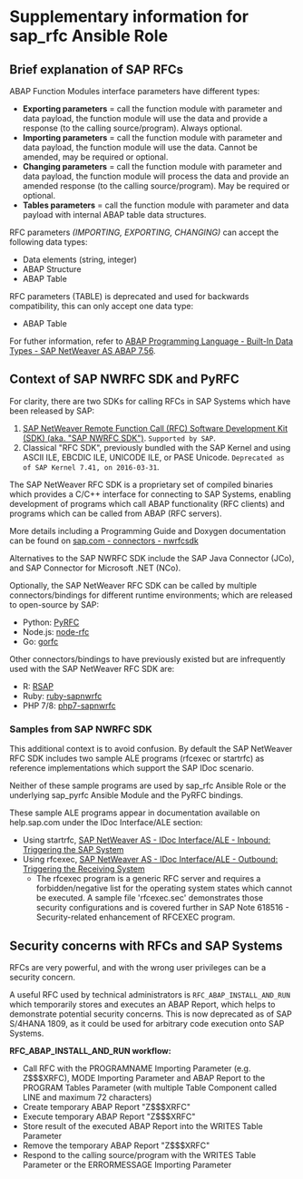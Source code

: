 # Supplementary information for sap_rfc Ansible Role

## Brief explanation of SAP RFCs

ABAP Function Modules interface parameters have different types:
- **Exporting parameters** = call the function module with parameter and data payload, the function module will use the data and provide a response (to the calling source/program). Always optional.
- **Importing parameters** = call the function module with parameter and data payload, the function module will use the data. Cannot be amended, may be required or optional.
- **Changing parameters** = call the function module with parameter and data payload, the function module will process the data and provide an amended response (to the calling source/program). May be required or optional.
- **Tables parameters** = call the function module with parameter and data payload with internal ABAP table data structures.

RFC parameters _(IMPORTING, EXPORTING, CHANGING)_ can accept the following data types:
- Data elements (string, integer)
- ABAP Structure
- ABAP Table

RFC parameters (TABLE) is deprecated and used for backwards compatibility, this can only accept one data type:
- ABAP Table

For futher information, refer to [ABAP Programming Language - Built-In Data Types - SAP NetWeaver AS ABAP 7.56](https://help.sap.com/doc/abapdocu_756_index_htm/7.56/en-us/abenbuilt_in_types_complete.htm).

## Context of SAP NWRFC SDK and PyRFC

For clarity, there are two SDKs for calling RFCs in SAP Systems which have been released by SAP:
1. [SAP NetWeaver Remote Function Call (RFC) Software Development Kit (SDK) (aka. "SAP NWRFC SDK")](https://support.sap.com/en/product/connectors/nwrfcsdk.html). `Supported by SAP`.
2. Classical "RFC SDK", previously bundled with the SAP Kernel and using ASCII ILE, EBCDIC ILE, UNICODE ILE, or PASE Unicode. `Deprecated as of SAP Kernel 7.41, on 2016-03-31`.

The SAP NetWeaver RFC SDK is a proprietary set of compiled binaries which provides a C/C++ interface for connecting to SAP Systems, enabling development of programs which call ABAP functionality (RFC clients) and programs which can be called from ABAP (RFC servers).

More details including a Programming Guide and Doxygen documentation can be found on [sap.com - connectors - nwrfcsdk](https://support.sap.com/en/product/connectors/nwrfcsdk.html)

Alternatives to the SAP NWRFC SDK include the SAP Java Connector (JCo), and SAP Connector for Microsoft .NET (NCo).

Optionally, the SAP NetWeaver RFC SDK can be called by multiple connectors/bindings for different runtime environments; which are released to open-source by SAP:
- Python: [PyRFC](https://github.com/SAP/PyRFC)
- Node.js: [node-rfc](https://github.com/SAP/node-rfc)
- Go: [gorfc](https://github.com/SAP/gorfc)

Other connectors/bindings to have previously existed but are infrequently used with the SAP NetWeaver RFC SDK are:
- R: [RSAP](https://github.com/piersharding/RSAP)
- Ruby: [ruby-sapnwrfc](https://github.com/piersharding/ruby-sapnwrfc)
- PHP 7/8: [php7-sapnwrfc](https://github.com/gkralik/php7-sapnwrfc)

### Samples from SAP NWRFC SDK

This additional context is to avoid confusion. By default the SAP NetWeaver RFC SDK includes two sample ALE programs (rfcexec or startrfc) as reference implementations which support the SAP IDoc scenario.

Neither of these sample programs are used by sap_rfc Ansible Role or the underlying sap_pyrfc Ansible Module and the PyRFC bindings.

These sample ALE programs appear in documentation available on help.sap.com under the IDoc Interface/ALE section:
- Using startrfc, [SAP NetWeaver AS - IDoc Interface/ALE - Inbound: Triggering the SAP System](https://help.sap.com/viewer/8f3819b0c24149b5959ab31070b64058/7.52.3/en-US/4b4c43dd3b71265ce10000000a421937.html)
- Using rfcexec, [SAP NetWeaver AS - IDoc Interface/ALE - Outbound: Triggering the Receiving System](https://help.sap.com/viewer/8f3819b0c24149b5959ab31070b64058/7.52.3/en-US/4b403cbe6f820a93e10000000a421937.html)
  - The rfcexec program is a generic RFC server and requires a forbidden/negative list for the operating system states which cannot be executed. A sample file 'rfcexec.sec' demonstrates those security configurations and is covered further in SAP Note 618516 - Security-related enhancement of RFCEXEC program.

## Security concerns with RFCs and SAP Systems

RFCs are very powerful, and with the wrong user privileges can be a security concern.

A useful RFC used by technical administrators is `RFC_ABAP_INSTALL_AND_RUN` which temporarily stores and executes an ABAP Report, which helps to demonstrate potential security concerns. This is now deprecated as of SAP S/4HANA 1809, as it could be used for arbitrary code execution onto SAP Systems.

**RFC_ABAP_INSTALL_AND_RUN workflow:**
- Call RFC with the PROGRAMNAME Importing Parameter (e.g. Z$$$XRFC), MODE Importing Parameter and ABAP Report to the PROGRAM Tables Parameter (with multiple Table Component called LINE and maximum 72 characters)
- Create temporary ABAP Report "Z$$$XRFC"
- Execute temporary ABAP Report "Z$$$XRFC"
- Store result of the executed ABAP Report into the WRITES Table Parameter
- Remove the temporary ABAP Report "Z$$$XRFC"
- Respond to the calling source/program with the WRITES Table Parameter or the ERRORMESSAGE Importing Parameter
